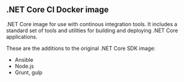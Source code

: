 ## .NET Core CI Docker image

.NET Core image for use with continous integration tools. It includes a standard set of tools and utilities for building and deploying .NET Core applications.

These are the additions to the original .NET Core SDK image:

* Ansible
* Node.js
* Grunt, gulp
